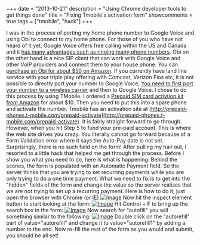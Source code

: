 +++
date = "2013-10-21"
description = "Using Chrome developer tools to get things done"
title = "Fixing Tmobile's activation form"
showcomments = true
tags = ["tmobile", "hack"]
+++

I was in the process of porting my home phone number to Google Voice and using Obi to connect to my home phone. For those of you who have not heard of it yet; Google Voice offers free calling within the US and Canada and it [has many advantages such as ringing many phone numbers](http://www.google.com/googlevoice/about.html). Obi on the other hand is a nice SIP client that can work with Google Voice and other VoIP providers and connect them to your house phone. You can [purchase an Obi for about $50 on Amazon](http://www.amazon.com/gp/product/B00BUV7C9A/ref=as_li_ss_tl?ie=UTF8&camp=1789&creative=390957&creativeASIN=B00BUV7C9A&linkCode=as2&tag=books0984-20). If you currently have land line service with your triple play offering with Comcast, Verizon Fios etc, it is not possible to directly port your number to Google Voice, [You need to first port your number to a wireless carrier](http://productforums.google.com/forum/#!msg/voice/sIk31W88SHA/A17A3KtsfIoJ) and then to Google Voice. I chose to do this process by using TMobile. I ordered a [Prepaid SIM card activtion kit from Amazon](http://www.amazon.com/T-Mobile-Tmobile-Mobile-Prepaid-Activation/dp/B003X7RY06/ref=pd_cp_cps_0) for about $10\. Then you need to put this into a spare phone and activate the number. Tmobile has an activation site at [http://prepaid-phones.t-mobile.com/prepaid-activate](http://prepaid-phones.t-mobile.com/prepaid-activate). It is fairly straight forward to go through. However, when you hit Step 5 to fund your pre-paid account. This is where the web site drives you crazy. You literally cannot go forward because of a Form Validation error where it says the Auto-Pay date is not set. Surprisingly, there is no such field on the form! After pulling my hair out, I resorted to a little hack that helped me get through the process. Before I show you what you need to do, here is what is happening: Behind the scenes, the form is populated with an Automatic Payment field. So the server thinks that you are trying to set recurring payments while you are only trying to do a one time payment. What we need to fix is to get into the "hidden" fields of the form and change the value so the server realizes that we are not trying to set up a recurring payment. Here is how to do it; just open the browser with Chrome (or IE) [![Image](http://buragc.files.wordpress.com/2013/10/capture2.png?w=487)](http://buragc.files.wordpress.com/2013/10/capture2.png) Now hit the inspect element button to start looking at the form: [![Image](http://buragc.files.wordpress.com/2013/10/inspectelement.png?w=487)](http://buragc.files.wordpress.com/2013/10/inspectelement.png) Hit Control + F to bring up the search box in the form: [![Image](http://buragc.files.wordpress.com/2013/10/find.png?w=400)](http://buragc.files.wordpress.com/2013/10/find.png) Now search for "autofill" you will something similar to the following: [![Image](http://buragc.files.wordpress.com/2013/10/inputhidden.png?w=487)](http://buragc.files.wordpress.com/2013/10/inputhidden.png) Double click on the "autorefill" part of value="autorefill" and change it to value="autorefill1" by adding a number to the end. Now re-fill the rest of the form as you would and submit, you should be all set!